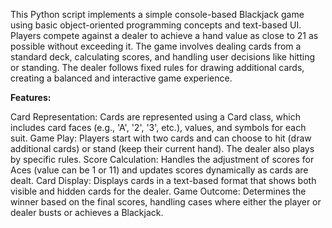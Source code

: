 This Python script implements a simple console-based Blackjack game using basic object-oriented programming concepts and text-based UI. Players compete against a dealer to achieve a hand value as close to 21 as possible without exceeding it. The game involves dealing cards from a standard deck, calculating scores, and handling user decisions like hitting or standing. The dealer follows fixed rules for drawing additional cards, creating a balanced and interactive game experience.

**Features:**

Card Representation: Cards are represented using a Card class, which includes card faces (e.g., 'A', '2', '3', etc.), values, and symbols for each suit.
Game Play: Players start with two cards and can choose to hit (draw additional cards) or stand (keep their current hand). The dealer also plays by specific rules.
Score Calculation: Handles the adjustment of scores for Aces (value can be 1 or 11) and updates scores dynamically as cards are dealt.
Card Display: Displays cards in a text-based format that shows both visible and hidden cards for the dealer.
Game Outcome: Determines the winner based on the final scores, handling cases where either the player or dealer busts or achieves a Blackjack.